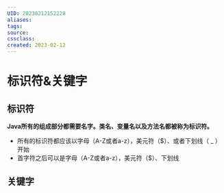 ```yaml
---
UID: 20230212152228 
aliases: 
tags: 
source: 
cssclass: 
created: 2023-02-12
---
```


# 标识符&关键字

## 标识符
**Java所有的组成部分都需要名字。类名、变量名以及方法名都被称为标识符。**
* 所有的标识符都应该以字母（A-Z或者a-z），美元符（$）、或者下划线（ _ ）开始
* 首字符之后可以是字母（A-Z或者a-z），美元符（$）、下划线

## 关键字

